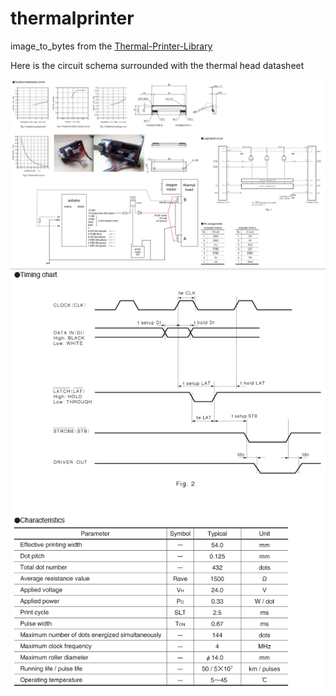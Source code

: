 thermalprinter
==============
image_to_bytes from the [Thermal-Printer-Library](https://github.com/lazyatom/Thermal-Printer-Library)

Here is the circuit schema surrounded with the thermal head datasheet

![](https://raw.githubusercontent.com/pierrejdlf/thermalprinter/master/doc/circuit.jpg)
![](https://raw.githubusercontent.com/pierrejdlf/thermalprinter/master/doc/head_timing.png)